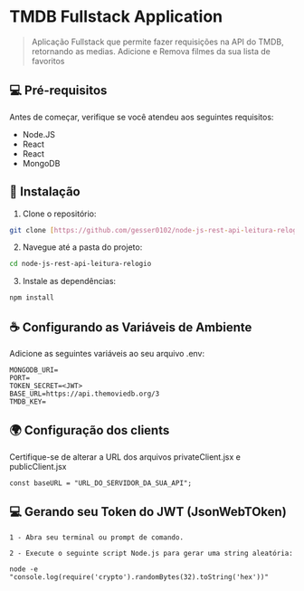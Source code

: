 # TMDB Fullstack Application 

> Aplicação Fullstack que permite fazer requisições na API do TMDB, retornando as medias. 
> Adicione e Remova filmes da sua lista de favoritos 

## 💻 Pré-requisitos

Antes de começar, verifique se você atendeu aos seguintes requisitos:

- Node.JS
- React
- React
- MongoDB

## 🚀 Instalação

1. Clone o repositório:

```bash
git clone [https://github.com/gesser0102/node-js-rest-api-leitura-relogio.git](https://github.com/gesser0102/tmdb-fullstack-nodejs-reactjs)
```
2. Navegue até a pasta do projeto:

```bash
cd node-js-rest-api-leitura-relogio
```
3. Instale as dependências:

```bash
npm install
```

## ☕ Configurando as Variáveis de Ambiente

Adicione as seguintes variáveis ao seu arquivo .env:

```
MONGODB_URI=
PORT=
TOKEN_SECRET=<JWT>
BASE_URL=https://api.themoviedb.org/3
TMDB_KEY=
```

## 🌍 Configuração dos clients

Certifique-se de alterar a URL dos arquivos privateClient.jsx e publicClient.jsx

```
const baseURL = "URL_DO_SERVIDOR_DA_SUA_API";
```

## 💻 Gerando seu Token do JWT (JsonWebTOken)

```
1 - Abra seu terminal ou prompt de comando.

2 - Execute o seguinte script Node.js para gerar uma string aleatória:

node -e "console.log(require('crypto').randomBytes(32).toString('hex'))"
```


